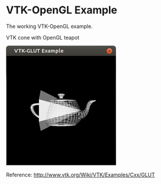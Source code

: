 # VTK-OpenGL Example
The working VTK-OpenGL example.

VTK cone with OpenGL teapot

![screenshot](https://github.com/chunmingchen/VTK-OpenGL/blob/master/screenshot.png?raw=true)

Reference:
http://www.vtk.org/Wiki/VTK/Examples/Cxx/GLUT
